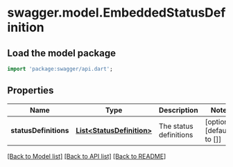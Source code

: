 # swagger.model.EmbeddedStatusDefinition

## Load the model package
```dart
import 'package:swagger/api.dart';
```

## Properties
Name | Type | Description | Notes
------------ | ------------- | ------------- | -------------
**statusDefinitions** | [**List&lt;StatusDefinition&gt;**](StatusDefinition.md) | The status definitions | [optional] [default to []]

[[Back to Model list]](../README.md#documentation-for-models) [[Back to API list]](../README.md#documentation-for-api-endpoints) [[Back to README]](../README.md)

